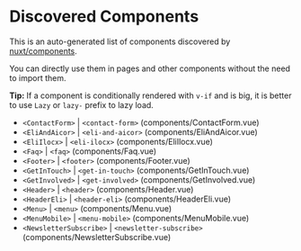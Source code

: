 # Discovered Components

This is an auto-generated list of components discovered by [nuxt/components](https://github.com/nuxt/components).

You can directly use them in pages and other components without the need to import them.

**Tip:** If a component is conditionally rendered with `v-if` and is big, it is better to use `Lazy` or `lazy-` prefix to lazy load.

- `<ContactForm>` | `<contact-form>` (components/ContactForm.vue)
- `<EliAndAicor>` | `<eli-and-aicor>` (components/EliAndAicor.vue)
- `<EliIlocx>` | `<eli-ilocx>` (components/EliIlocx.vue)
- `<Faq>` | `<faq>` (components/Faq.vue)
- `<Footer>` | `<footer>` (components/Footer.vue)
- `<GetInTouch>` | `<get-in-touch>` (components/GetInTouch.vue)
- `<GetInvolved>` | `<get-involved>` (components/GetInvolved.vue)
- `<Header>` | `<header>` (components/Header.vue)
- `<HeaderEli>` | `<header-eli>` (components/HeaderEli.vue)
- `<Menu>` | `<menu>` (components/Menu.vue)
- `<MenuMobile>` | `<menu-mobile>` (components/MenuMobile.vue)
- `<NewsletterSubscribe>` | `<newsletter-subscribe>` (components/NewsletterSubscribe.vue)
